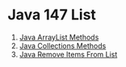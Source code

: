 # Java 147 List

1. [Java ArrayList Methods](https://www.ruoxue.org/java-147-java-arraylist-methods/)
2. [Java Collections Methods](https://www.ruoxue.org/java-147-java-collections-methods/)
3. [Java Remove Items From List](https://www.ruoxue.org/java-147-java-remove-items-from-list/)